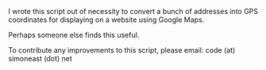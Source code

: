 I wrote this script out of necessity to convert a bunch of addresses into GPS coordinates for displaying on a website using Google Maps.

Perhaps someone else finds this useful.

To contribute any improvements to this script, please email: code (at) simoneast (dot) net